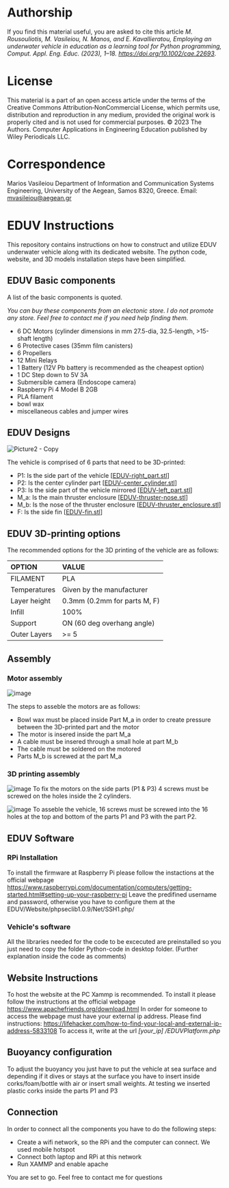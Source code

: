 # Authorship
If you find this material useful, you are asked to cite this article _M. Rousouliotis, M. Vasileiou, N. Manos, and E. Kavallieratou, Employing an underwater vehicle in education as a learning tool for Python programming, Comput. Appl. Eng. Educ. (2023), 1–18. https://doi.org/10.1002/cae.22693_.

# License
This material is a part of an open access article under the terms of the Creative Commons Attribution‐NonCommercial License, which permits use, distribution and reproduction in any medium, provided the original work is properly cited and is not used for commercial purposes.
© 2023 The Authors. Computer Applications in Engineering Education published by Wiley Periodicals LLC.

# Correspondence
Marios Vasileiou
Department of Information and Communication Systems Engineering, University of the Aegean, Samos 8320, Greece. 
Email: mvasileiou@aegean.gr

# EDUV Instructions

This repository contains instructions on how to construct and utilize EDUV underwater vehicle along with its dedicated website. 
The python code, website, and 3D models installation steps have been simplified. 

## EDUV Basic components
A list of the basic components is quoted. 

*You can buy these components from an electonic store. I do not promote any store. Feel free to contact me if you need help finding them.*
- 6 DC Motors (cylinder dimensions in mm 27.5-dia, 32.5-length, >15-shaft length)
- 6 Protective cases (35mm film canisters)
- 6 Propellers 
- 12 Mini Relays
- 1 Battery (12V Pb battery is recommended as the cheapest option)
- 1 DC Step down to 5V 3A
- Submersible camera (Endoscope camera)
- Raspberry Pi 4 Model B 2GB
- PLA filament
- bowl wax
- miscellaneous cables and jumper wires


## EDUV Designs
![Picture2 - Copy](https://user-images.githubusercontent.com/52425561/232246269-ae8fc5b2-37aa-44f2-b422-f71f73560e3e.png)

The vehicle is comprised of 6 parts that need to be 3D-printed:
  - P1: Is the side part of the vehicle [[EDUV-right_part.stl](https://github.com/MariosVasileiou/EDUV/blob/main/3D%20Models/EDUV-right_part.stl)]
  - P2: Is the center cylinder part [[EDUV-center_cylinder.stl](https://github.com/MariosVasileiou/EDUV/blob/main/3D%20Models/EDUV-center_cylinder.stl)]
  - P3: Is the side part of the vehicle mirrored [[EDUV-left_part.stl](https://github.com/MariosVasileiou/EDUV/blob/main/3D%20Models/EDUV-left_part.stl)]
  - M_a: Is the main thruster enclosure [[EDUV-thruster-nose.stl](https://github.com/MariosVasileiou/EDUV/blob/main/3D%20Models/EDUV-thruster-nose.stl)]
  - M_b: Is the nose of the thruster enclosure [[EDUV-thruster_enclosure.stl](https://github.com/MariosVasileiou/EDUV/blob/main/3D%20Models/EDUV-thruster_enclosure.stl)]
  - F: Is the side fin [[EDUV-fin.stl](https://github.com/MariosVasileiou/EDUV/blob/main/3D%20Models/EDUV-fin.stl)]

## EDUV 3D-printing options

The recommended options for the 3D printing of the vehicle are as follows:

|OPTION|VALUE|
|:------|:--------|
|FILAMENT|PLA|
|Temperatures|Given by the manufacturer|
|Layer height|0.3mm (0.2mm for parts M, F)|
|Infill|100%|
|Support|ON (60 deg overhang angle)|
|Outer Layers|>= 5|

## Assembly
### Motor assembly
![image](https://user-images.githubusercontent.com/52425561/235317928-74d58552-bbe8-4de9-96ad-37b2205ebc22.png)

The steps to asseble the motors are as follows:
- Bowl wax must be placed inside Part M_a in order to create pressure between the 3D-printed part and the motor
- The motor is insered inside the part M_a
- A cable must be insered through a small hole at part M_b
- The cable must be soldered on the motored
- Parts M_b is screwed at the part M_a

### 3D printing assembly
![image](https://user-images.githubusercontent.com/52425561/235318469-4da21b79-37d3-4763-8012-aac5c1a00c6b.png)
To fix the motors on the side parts (P1 & P3) 4 screws must be screwed on the holes inside the 2 cylinders.

![image](https://user-images.githubusercontent.com/52425561/235317876-f23c88f2-22c9-4229-ad01-d5564f05a7b6.png)
To asseble the vehicle, 16 screws must be screwed into the 16 holes at the top and bottom of the parts P1 and P3 with the part P2.


## EDUV Software
### RPi Installation
To install the firmware at Raspberry Pi please follow the instactions at the official webpage https://www.raspberrypi.com/documentation/computers/getting-started.html#setting-up-your-raspberry-pi
Leave the predifined username and password, otherwise you have to configure them at the EDUV/Website/phpseclib1.0.9/Net/SSH1.php/

### Vehicle's software
All the libraries needed for the code to be excecuted are preinstalled so you just need to copy the folder Python-code in desktop folder. 
(Further explanation inside the code as comments)

## Website Instructions
To host the website at the PC Xammp is recommended. To install it please follow the instructions at the official webpage https://www.apachefriends.org/download.html 
In order for someone to access the webpage must have your external ip address. Please find instructions: https://lifehacker.com/how-to-find-your-local-and-external-ip-address-5833108
To access it, write at the url *[your_ip] /EDUVPlatform.php*

## Buoyancy configuration
To adjust the buoyancy you just have to put the vehicle at sea surface and depending if it dives or stays at the surface you have to insert inside corks/foam/bottle with air or insert small weights. 
At testing we inserted plastic corks inside the parts P1 and P3
## Connection
In order to connect all the components you have to do the following steps:
- Create a wifi network, so the RPi and the computer can connect. We used mobile hotspot
- Connect both laptop and RPi at this network
- Run XAMMP and enable apache

You are set to go.
Feel free to contact me for questions

